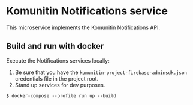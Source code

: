 #  Komunitin Notifications service
This microservice implements the Komunitin Notifications API.

## Build and run with docker
Execute the Notifications services locally:
1. Be sure that you have the `komunitin-project-firebase-adminsdk.json` credentials file in the project root.
2. Stand up services for dev purposes.
```
$ docker-compose --profile run up --build
```